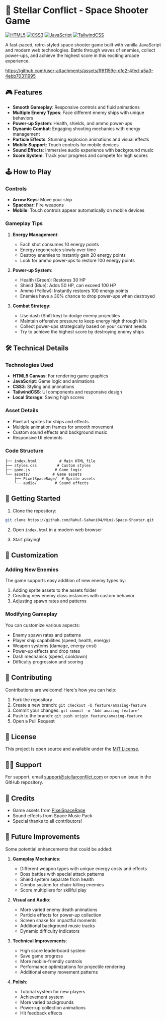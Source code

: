 # 🚀 Stellar Conflict - Space Shooter Game

[![HTML5](https://img.shields.io/badge/html5-%23E34F26.svg?style=for-the-badge&logo=html5&logoColor=white)](https://developer.mozilla.org/en-US/docs/Web/HTML)
[![CSS3](https://img.shields.io/badge/css3-%231572B6.svg?style=for-the-badge&logo=css3&logoColor=white)](https://developer.mozilla.org/en-US/docs/Web/CSS)
[![JavaScript](https://img.shields.io/badge/javascript-%23323330.svg?style=for-the-badge&logo=javascript&logoColor=%23F7DF1E)](https://developer.mozilla.org/en-US/docs/Web/JavaScript)
[![TailwindCSS](https://img.shields.io/badge/tailwindcss-%2338B2AC.svg?style=for-the-badge&logo=tailwind-css&logoColor=white)](https://tailwindcss.com/)

A fast-paced, retro-styled space shooter game built with vanilla JavaScript and modern web technologies. Battle through waves of enemies, collect power-ups, and achieve the highest score in this exciting arcade experience.



https://github.com/user-attachments/assets/ff61159e-dfe2-4fed-a5a3-4ebb70311995



## 🎮 Features

- **Smooth Gameplay**: Responsive controls and fluid animations
- **Multiple Enemy Types**: Face different enemy ships with unique behaviors
- **Power-up System**: Health, shields, and ammo power-ups
- **Dynamic Combat**: Engaging shooting mechanics with energy management
- **Particle Effects**: Stunning explosion animations and visual effects
- **Mobile Support**: Touch controls for mobile devices
- **Sound Effects**: Immersive audio experience with background music
- **Score System**: Track your progress and compete for high scores

## 🕹️ How to Play

### Controls
- **Arrow Keys**: Move your ship
- **Spacebar**: Fire weapons
- **Mobile**: Touch controls appear automatically on mobile devices

### Gameplay Tips
1. **Energy Management**:
   - Each shot consumes 10 energy points
   - Energy regenerates slowly over time
   - Destroy enemies to instantly gain 20 energy points
   - Look for ammo power-ups to restore 100 energy points

2. **Power-up System**:
   - Health (Green): Restores 30 HP
   - Shield (Blue): Adds 50 HP, can exceed 100 HP
   - Ammo (Yellow): Instantly restores 100 energy points
   - Enemies have a 30% chance to drop power-ups when destroyed

3. **Combat Strategy**:
   - Use dash (Shift key) to dodge enemy projectiles
   - Maintain offensive pressure to keep energy high through kills
   - Collect power-ups strategically based on your current needs
   - Try to achieve the highest score by destroying enemy ships

## 🛠️ Technical Details

### Technologies Used
- **HTML5 Canvas**: For rendering game graphics
- **JavaScript**: Game logic and animations
- **CSS3**: Styling and animations
- **TailwindCSS**: UI components and responsive design
- **Local Storage**: Saving high scores

### Asset Details
- Pixel art sprites for ships and effects
- Multiple animation frames for smooth movement
- Custom sound effects and background music
- Responsive UI elements

### Code Structure
```
├── index.html          # Main HTML file
├── styles.css         # Custom styles
├── game.js           # Game logic
└── assets/          # Game assets
    ├── PixelSpaceRage/  # Sprite assets
    └── audio/        # Sound effects
```

## 🚀 Getting Started

1. Clone the repository:
```bash
git clone https://github.com/Rahul-Sahani04/Mini-Space-Shooter.git
```

2. Open `index.html` in a modern web browser

3. Start playing!

## 🎨 Customization

### Adding New Enemies
The game supports easy addition of new enemy types by:
1. Adding sprite assets to the assets folder
2. Creating new enemy class instances with custom behavior
3. Adjusting spawn rates and patterns

### Modifying Gameplay
You can customize various aspects:
- Enemy spawn rates and patterns
- Player ship capabilities (speed, health, energy)
- Weapon systems (damage, energy cost)
- Power-up effects and drop rates
- Dash mechanics (speed, cooldown)
- Difficulty progression and scoring

## 🤝 Contributing

Contributions are welcome! Here's how you can help:

1. Fork the repository
2. Create a new branch: `git checkout -b feature/amazing-feature`
3. Commit your changes: `git commit -m 'Add amazing feature'`
4. Push to the branch: `git push origin feature/amazing-feature`
5. Open a Pull Request

## 📝 License

This project is open source and available under the [MIT License](LICENSE).

## 🙋‍♂️ Support

For support, email support@stellarconflict.com or open an issue in the GitHub repository.

## 🌟 Credits

- Game assets from [PixelSpaceRage](https://example.com)
- Sound effects from Space Music Pack
- Special thanks to all contributors!

## 🎯 Future Improvements
Some potential enhancements that could be added:

1. **Gameplay Mechanics**:
   - Different weapon types with unique energy costs and effects
   - Boss battles with special attack patterns
   - Shield system separate from health
   - Combo system for chain-killing enemies
   - Score multipliers for skillful play

2. **Visual and Audio**:
   - More varied enemy death animations
   - Particle effects for power-up collection
   - Screen shake for impactful moments
   - Additional background music tracks
   - Dynamic difficulty indicators

3. **Technical Improvements**:
   - High score leaderboard system
   - Save game progress
   - More mobile-friendly controls
   - Performance optimizations for projectile rendering
   - Additional enemy movement patterns

4. **Polish**:
   - Tutorial system for new players
   - Achievement system
   - More varied backgrounds
   - Power-up collection animations
   - Hit feedback effects

